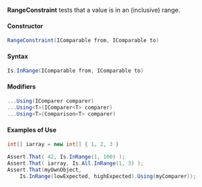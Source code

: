 **RangeConstraint** tests that a value is in an (inclusive) range.

<h4>Constructor</h4>

```C#
RangeConstraint(IComparable from, IComparable to)
```

<h4>Syntax</h4>

```C#
Is.InRange(IComparable from, IComparable to)
```

<h4>Modifiers</h4>

```C#
...Using(IComparer comparer)
...Using<T>(IComparer<T> comparer)
...Using<T>(Comparison<T> comparer)
```

<h4>Examples of Use</h4>

```C#
int[] iarray = new int[] { 1, 2, 3 }

Assert.That( 42, Is.InRange(1, 100) );
Assert.That( iarray, Is.All.InRange(1, 3) );
Assert.That(myOwnObject, 
    Is.InRange(lowExpected, highExpected).Using(myComparer));
```
